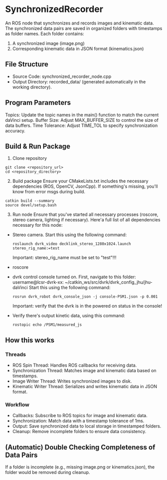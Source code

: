 # SynchronizedRecorder
An ROS node that synchronizes and records images and kinematic data. The synchronized data pairs are saved in organized folders with timestamps as folder names. Each folder contains:
1. A synchronized image (image.png)
2. Corresponding kinematic data in JSON format (kinematics.json)

## File Structure
- Source Code: synchronized_recorder_node.cpp
- Output Directory: recorded_data/ (generated automatically in the working directory).

## Program Parameters
Topics: Update the topic names in the main() function to match the current daVinci setup.
Buffer Size: Adjust MAX_BUFFER_SIZE to control the size of data buffers.
Time Tolerance: Adjust TIME_TOL to specify synchronization accuracy.

## Build & Run Package
1. Clone repository
```
git clone <repository_url>
cd <repository_directory>
```
2. Build package
Ensure your CMakeLists.txt includes the necessary dependencies (ROS, OpenCV, JsonCpp). If something's missing, you'll know from error msgs during build.
```
catkin build --summary
source devel/setup.bash
```

3. Run node
Ensure that you've started all necessary processes (roscore, stereo camera, lighting if necessary).
Here'a full list of all dependencies necessary for this node:
  - Stereo camera. Start this using the following command:
    ```
    roslaunch dvrk_video decklink_stereo_1280x1024.launch stereo_rig_name:=test
    ```
    Important: stereo_rig_name must be set to "test"!!!
    
  - roscore

  - dvrk control console turned on.
    First, navigate to this folder: username@lcsr-dvrk-xx: ~/catkin_ws/src/dvrk/dvrk_config_jhu/jhu-daVinci
    Start this using the following command:
    ```
    rosrun dvrk_robot dvrk_console_json -j console-PSM1.json -p 0.001
    ```
    Important: verify that the dvrk is in the powered on status in the console!
    
  - Verify there's output kinetic data, using this command:
    ```
    rostopic echo /PSM1/measured_js
    ```


## How this works
### Threads
- ROS Spin Thread: Handles ROS callbacks for receiving data.
- Synchronization Thread: Matches image and kinematic data based on timestamps.
- Image Writer Thread: Writes synchronized images to disk.
- Kinematic Writer Thread: Serializes and writes kinematic data in JSON format.
### Workflow
- Callbacks: Subscribe to ROS topics for image and kinematic data.
- Synchronization: Match data with a timestamp tolerance of 1ms.
- Output: Save synchronized data to local storage in timestamped folders.
- Cleanup: Remove incomplete folders to ensure data consistency.

## (Automatic) Double Checking Completeness of Data Pairs
If a folder is incomplete (e.g., missing image.png or kinematics.json), the folder would be removed during cleanup.

